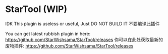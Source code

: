 # StarTool (WIP)
IDK This plugin is useless or useful, Just DO NOT BUILD IT
不要编译此插件

You can get latest rubbish plugin in here: https://github.com/StarWishsama/StarTool/releases
你可以在此处获取最新的废物插件: https://github.com/StarWishsama/StarTool/releases
